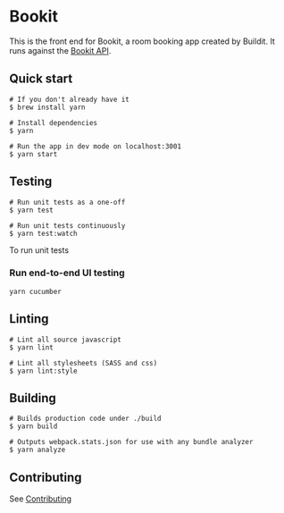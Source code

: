 # Bookit

This is the front end for Bookit, a room booking app created by Buildit. It runs against the [Bookit API](https://github.com/buildit/bookit-api).


## Quick start

```
# If you don't already have it
$ brew install yarn

# Install dependencies
$ yarn

# Run the app in dev mode on localhost:3001
$ yarn start
```

## Testing

```
# Run unit tests as a one-off
$ yarn test

# Run unit tests continuously
$ yarn test:watch
```
To run unit tests

### Run end-to-end UI testing
```
yarn cucumber
```

## Linting

```
# Lint all source javascript
$ yarn lint

# Lint all stylesheets (SASS and css)
$ yarn lint:style
```

## Building

```
# Builds production code under ./build
$ yarn build

# Outputs webpack.stats.json for use with any bundle analyzer
$ yarn analyze
```

## Contributing

See [Contributing](./docs/CONTRIBUTING.md)
